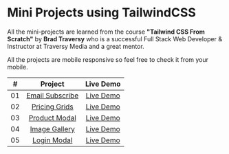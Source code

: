 # Mini Projects using TailwindCSS

All the mini-projects are learned from the course **"Tailwind CSS From Scratch"** by **Brad Traversy** who is a successful Full Stack Web Developer & Instructor at Traversy Media and a great mentor.

All the projects are mobile responsive so feel free to check it from your mobile.



|  #  |                                                         Project                                                          |                                           Live Demo                                           |
| :-: | :----------------------------------------------------------------------------------------------------------------------: | :-------------------------------------------------------------------------------------------: |
| 01  |   [Email Subscribe](https://github.com/agonix007/mini-projects-of-tailwindcss/tree/main/email-subscribe)      |    [Live Demo](https://email-subscribee.netlify.app/)    |
| 02  |     [Pricing Grids](https://github.com/agonix007/mini-projects-of-tailwindcss/tree/main/pricing-cards)      |    [Live Demo](https://pricing-caards.netlify.app/)    |
| 03  |     [Product Modal](https://github.com/agonix007/mini-projects-of-tailwindcss/tree/main/product-modal)      |    [Live Demo](https://product-modall.netlify.app/)    |
| 04  |     [Image Gallery](https://github.com/agonix007/mini-projects-of-tailwindcss/tree/main/image-gallery)      |    [Live Demo](https://emage-gallery.netlify.app/)    |
| 05  |       [Login Modal](https://github.com/agonix007/mini-projects-of-tailwindcss/tree/main/login-modal)      |    [Live Demo](https://logiin-modal.netlify.app/)    |

